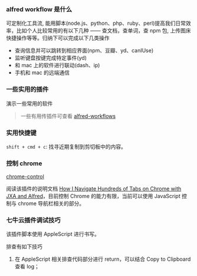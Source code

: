 <!--
abbrlink: 5brmoiek
-->

### alfred workflow 是什么

可定制化工具流, 能用脚本(node.js、python、php、ruby、perl)提高我们日常效率，比如个人比较常用的有以下几种 —— 查文档，查单词，查 npm 包, 上传图床快捷操作等等。归纳下可以完成以下几类操作

* 查询信息并可以跳转到相应界面(npm、豆瓣、yd、canIUse)
* 监听键盘按键完成特定事件(yd)
* 和 mac 上的软件进行联动(dash、ip)
* 手机和 mac 的远端通信

### 一些实用的插件

演示一些常用的软件

> 一些有用传插件可查看 [alfred-workflows](https://github.com/willfarrell/alfred-workflows)

### 实用快捷键

`shift + cmd + c`: 找寻近期复制到剪切板中的内容。

### 控制 chrome

[chrome-control](https://github.com/bit2pixel/chrome-control)

阅读该插件的说明文档 [How I Navigate Hundreds of Tabs on Chrome with JXA and Alfred](https://medium.com/@bit2pixel/how-i-navigate-hundreds-of-tabs-on-chrome-with-jxa-and-alfred-9bbf971af02b)，目前控制 Chrome 的能力有限，当前可以使用 JavaScript 控制与 chrome 导航栏相关的部分。

### 七牛云插件调试技巧

该插件脚本使用 AppleScript 进行书写。

排查有如下技巧

1. 在 AppleScript 相关排查代码部分进行 return，可以结合 Copy to Clipboard 查看 log；